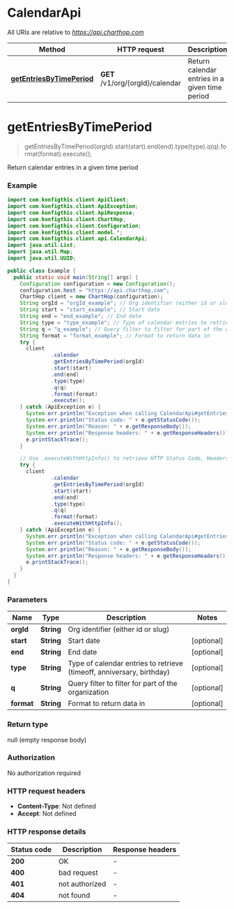 # CalendarApi

All URIs are relative to *https://api.charthop.com*

| Method | HTTP request | Description |
|------------- | ------------- | -------------|
| [**getEntriesByTimePeriod**](CalendarApi.md#getEntriesByTimePeriod) | **GET** /v1/org/{orgId}/calendar | Return calendar entries in a given time period |


<a name="getEntriesByTimePeriod"></a>
# **getEntriesByTimePeriod**
> getEntriesByTimePeriod(orgId).start(start).end(end).type(type).q(q).format(format).execute();

Return calendar entries in a given time period



### Example
```java
import com.konfigthis.client.ApiClient;
import com.konfigthis.client.ApiException;
import com.konfigthis.client.ApiResponse;
import com.konfigthis.client.ChartHop;
import com.konfigthis.client.Configuration;
import com.konfigthis.client.model.*;
import com.konfigthis.client.api.CalendarApi;
import java.util.List;
import java.util.Map;
import java.util.UUID;

public class Example {
  public static void main(String[] args) {
    Configuration configuration = new Configuration();
    configuration.host = "https://api.charthop.com";
    ChartHop client = new ChartHop(configuration);
    String orgId = "orgId_example"; // Org identifier (either id or slug)
    String start = "start_example"; // Start date
    String end = "end_example"; // End date
    String type = "type_example"; // Type of calendar entries to retrieve (timeoff, anniversary, birthday)
    String q = "q_example"; // Query filter to filter for part of the organization
    String format = "format_example"; // Format to return data in
    try {
      client
              .calendar
              .getEntriesByTimePeriod(orgId)
              .start(start)
              .end(end)
              .type(type)
              .q(q)
              .format(format)
              .execute();
    } catch (ApiException e) {
      System.err.println("Exception when calling CalendarApi#getEntriesByTimePeriod");
      System.err.println("Status code: " + e.getStatusCode());
      System.err.println("Reason: " + e.getResponseBody());
      System.err.println("Response headers: " + e.getResponseHeaders());
      e.printStackTrace();
    }

    // Use .executeWithHttpInfo() to retrieve HTTP Status Code, Headers and Request
    try {
      client
              .calendar
              .getEntriesByTimePeriod(orgId)
              .start(start)
              .end(end)
              .type(type)
              .q(q)
              .format(format)
              .executeWithHttpInfo();
    } catch (ApiException e) {
      System.err.println("Exception when calling CalendarApi#getEntriesByTimePeriod");
      System.err.println("Status code: " + e.getStatusCode());
      System.err.println("Reason: " + e.getResponseBody());
      System.err.println("Response headers: " + e.getResponseHeaders());
      e.printStackTrace();
    }
  }
}

```

### Parameters

| Name | Type | Description  | Notes |
|------------- | ------------- | ------------- | -------------|
| **orgId** | **String**| Org identifier (either id or slug) | |
| **start** | **String**| Start date | [optional] |
| **end** | **String**| End date | [optional] |
| **type** | **String**| Type of calendar entries to retrieve (timeoff, anniversary, birthday) | [optional] |
| **q** | **String**| Query filter to filter for part of the organization | [optional] |
| **format** | **String**| Format to return data in | [optional] |

### Return type

null (empty response body)

### Authorization

No authorization required

### HTTP request headers

 - **Content-Type**: Not defined
 - **Accept**: Not defined

### HTTP response details
| Status code | Description | Response headers |
|-------------|-------------|------------------|
| **200** | OK |  -  |
| **400** | bad request |  -  |
| **401** | not authorized |  -  |
| **404** | not found |  -  |

